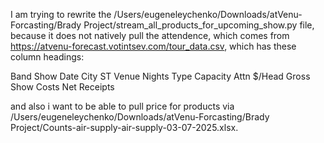 I am trying to rewrite the /Users/eugeneleychenko/Downloads/atVenu-Forcasting/Brady Project/stream_all_products_for_upcoming_show.py file, because it does not natively pull the attendence, which comes from https://atvenu-forecast.votintsev.com/tour_data.csv, which has these column headings:

Band	Show Date	City	ST	Venue	Nights	Type	Capacity	Attn	$/Head		Gross		Show Costs		Net Receipts

and also i want to be able to pull price for products via /Users/eugeneleychenko/Downloads/atVenu-Forcasting/Brady Project/Counts-air-supply-air-supply-03-07-2025.xlsx.

